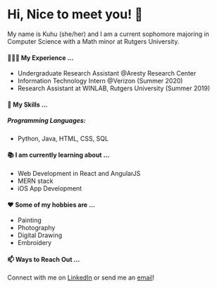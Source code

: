 # Hi, Nice to meet you! 👋

My name is Kuhu (she/her) and I am a current sophomore majoring in Computer Science with a Math minor at Rutgers University.

#### 🧑🏻‍💻 My Experience ...
- Undergraduate Research Assistant @Aresty Research Center 
- Information Technology Intern @Verizon (Summer 2020)
- Research Assistant at WINLAB, Rutgers University (Summer 2019)

#### 💬 My Skills ...
##### Programming Languages: 
- Python, Java, HTML, CSS, SQL

#### 📚 I am currently learning about ...
- Web Development in React and AngularJS
- MERN stack
- iOS App Development

#### ❤️ Some of my hobbies are ...
- Painting
- Photography
- Digital Drawing
- Embroidery

#### :mailbox: Ways to Reach Out ...
Connect with me on <a href="https://www.linkedin.com/in/kuhuhalder/">LinkedIn</a> or send me an <a href="mailto:kuhuhalder2701@gmail.com">email</a>! 

